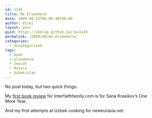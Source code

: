 ```yaml
---
id: 1145
title: Me Elsewhere
date: 2009-08-25T06:09:40+00:00
author: Vicki
layout: post
guid: https://vkblog.github.io/?p=1145
permalink: /2009/08/me-elsewhere/
categories:
  - Uncategorized
tags:
  - book
  - elsewhere
  - Jewish
  - Russia
  - Uzbekistan
---
```

No post today, but two quick things:

My [first book review](http://www.interfaithfamily.com/arts_and_entertainment/popular_culture/Everyone_Suffering_From_the_Same_Toothache.shtml) for Interfaithfamily.com is for Sana Krasikov&#8217;s One More Year.

And my first attempts at Uzbek cooking for neweurasia.net:
